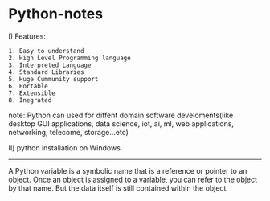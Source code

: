 # Python-notes
I) Features:

    1. Easy to understand
    2. High Level Programming language
    3. Interpreted Language
    4. Standard Libraries
    5. Huge Cummunity support
    6. Portable
    7. Extensible
    8. Inegrated 


note: Python can used for diffent domain software develoments(like desktop GUI applications, data science, iot, ai, ml, web applications, networking, telecome, storage...etc)

II) python installation on Windows

---------------------------------------------------

A Python variable is a symbolic name that is a reference or pointer to an object. Once an object is assigned to a variable, you can refer to the object by that name. But the data itself is still contained within the object.

